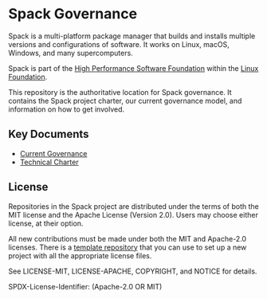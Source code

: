 # Spack Governance

Spack is a multi-platform package manager that builds and installs
multiple versions and configurations of software. It works on Linux,
macOS, Windows, and many supercomputers.

Spack is part of the [High Performance Software Foundation](https://hpsf.io)
within the [Linux Foundation](http://linuxfoundation.org).

This repository is the authoritative location for Spack governance. It contains
the Spack project charter, our current governance model, and information on
how to get involved.

## Key Documents

* [Current Governance](GOVERNANCE.md)
* [Technical Charter](CHARTER.md)

## License

Repositories in the Spack project are distributed under the terms of both the
MIT license and the Apache License (Version 2.0). Users may choose either
license, at their option.

All new contributions must be made under both the MIT and Apache-2.0 licenses.
There is a [template repository](https://github.com/spack/spack-repo-template)
that you can use to set up a new project with all the appropriate license files.

See LICENSE-MIT, LICENSE-APACHE, COPYRIGHT, and NOTICE for details.

SPDX-License-Identifier: (Apache-2.0 OR MIT)
